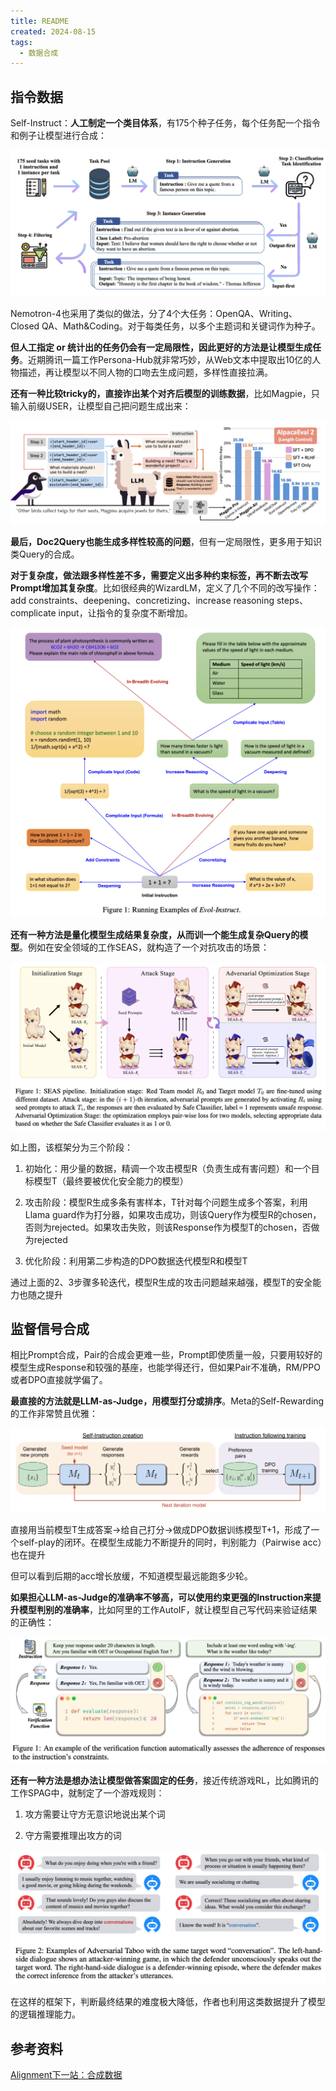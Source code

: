 ```yaml
---
title: README
created: 2024-08-15
tags:
  - 数据合成
---
```

## 指令数据

Self-Instruct：**人工制定一个类目体系**，有175个种子任务，每个任务配一个指令和例子让模型进行合成：

![](img/Pasted%20image%2020240815153036.png)

Nemotron-4也采用了类似的做法，分了4个大任务：OpenQA、Writing、Closed QA、Math&Coding。对于每类任务，以多个主题词和关键词作为种子。

**但人工指定 or 统计出的任务仍会有一定局限性，因此更好的方法是让模型生成任务**。近期腾讯一篇工作Persona-Hub就非常巧妙，从Web文本中提取出10亿的人物描述，再让模型以不同人物的口吻去生成问题，多样性直接拉满。

**还有一种比较tricky的，直接诈出某个对齐后模型的训练数据**，比如Magpie，只输入前缀USER，让模型自己把问题生成出来：

![](img/Pasted%20image%2020240815153147.png)

**最后，Doc2Query也能生成多样性较高的问题**，但有一定局限性，更多用于知识类Query的合成。

**对于复杂度，做法跟多样性差不多，需要定义出多种约束标签，再不断去改写Prompt增加其复杂度**。比如很经典的WizardLM，定义了几个不同的改写操作：add constraints、deepening、concretizing、increase reasoning steps、 complicate input，让指令的复杂度不断增加。

![](img/Pasted%20image%2020240815153208.png)

**还有一种方法是量化模型生成结果复杂度，从而训一个能生成复杂Query的模型**。例如在安全领域的工作SEAS，就构造了一个对抗攻击的场景：

![](img/Pasted%20image%2020240815153234.png)

如上图，该框架分为三个阶段：

1. 初始化：用少量的数据，精调一个攻击模型R（负责生成有害问题）和一个目标模型T（最终要被优化安全能力的模型）
    
2. 攻击阶段：模型R生成多条有害样本，T针对每个问题生成多个答案，利用Llama guard作为打分器，如果攻击成功，则该Query作为模型R的chosen，否则为rejected。如果攻击失败，则该Response作为模型T的chosen，否做为rejected
    
3. 优化阶段：利用第二步构造的DPO数据迭代模型R和模型T
    

通过上面的2、3步骤多轮迭代，模型R生成的攻击问题越来越强，模型T的安全能力也随之提升

## 监督信号合成

相比Prompt合成，Pair的合成会更难一些，Prompt即使质量一般，只要用较好的模型生成Response和较强的基座，也能学得还行，但如果Pair不准确，RM/PPO或者DPO直接就学偏了。

**最直接的方法就是LLM-as-Judge，用模型打分或排序**。Meta的Self-Rewarding的工作非常赞且优雅：

![](img/Pasted%20image%2020240815153313.png)

直接用当前模型T生成答案->给自己打分->做成DPO数据训练模型T+1，形成了一个self-play的闭环。在模型生成能力不断提升的同时，判别能力（Pairwise acc）也在提升

但可以看到后期的acc增长放缓，不知道模型最远能跑多少轮。

**如果担心LLM-as-Judge的准确率不够高，可以使用约束更强的Instruction来提升模型判别的准确率**，比如阿里的工作AutoIF，就让模型自己写代码来验证结果的正确性：

![](img/Pasted%20image%2020240815153354.png)

**还有一种方法是想办法让模型做答案固定的任务**，接近传统游戏RL，比如腾讯的工作SPAG中，就制定了一个游戏规则：

1. 攻方需要让守方无意识地说出某个词
    
2. 守方需要推理出攻方的词

![](img/Pasted%20image%2020240815153426.png)

在这样的框架下，判断最终结果的难度极大降低，作者也利用这类数据提升了模型的逻辑推理能力。


## 参考资料

[Alignment下一站：合成数据](https://mp.weixin.qq.com/s/k_lpWa1FCnE6gj6qz4r7Jg)

